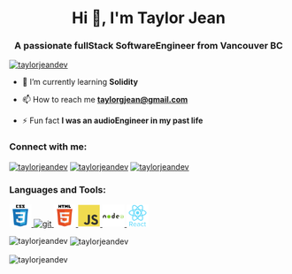 <h1 align="center">Hi 👋, I'm Taylor Jean</h1>
<h3 align="center">A passionate fullStack SoftwareEngineer from Vancouver BC</h3>

<p align="left"> <a href="https://twitter.com/taylorjeandev" target="blank"><img src="https://img.shields.io/twitter/follow/taylorjeandev?logo=twitter&style=for-the-badge" alt="taylorjeandev" /></a> </p>

- 🌱 I’m currently learning **Solidity**

- 📫 How to reach me **taylorgjean@gmail.com**

- ⚡ Fun fact **I was an audioEngineer in my past life**

<h3 align="left">Connect with me:</h3>
<p align="left">
<a href="https://twitter.com/taylorjeandev" target="blank"><img align="center" src="https://raw.githubusercontent.com/rahuldkjain/github-profile-readme-generator/master/src/images/icons/Social/twitter.svg" alt="taylorjeandev" height="30" width="40" /></a>
<a href="https://linkedin.com/in/taylorjeandev" target="blank"><img align="center" src="https://raw.githubusercontent.com/rahuldkjain/github-profile-readme-generator/master/src/images/icons/Social/linked-in-alt.svg" alt="taylorjeandev" height="30" width="40" /></a>
<a href="https://www.leetcode.com/taylorjeandev" target="blank"><img align="center" src="https://raw.githubusercontent.com/rahuldkjain/github-profile-readme-generator/master/src/images/icons/Social/leet-code.svg" alt="taylorjeandev" height="30" width="40" /></a>
</p>

<h3 align="left">Languages and Tools:</h3>
<p align="left"> <a href="https://www.w3schools.com/css/" target="_blank" rel="noreferrer"> <img src="https://raw.githubusercontent.com/devicons/devicon/master/icons/css3/css3-original-wordmark.svg" alt="css3" width="40" height="40"/> </a> <a href="https://git-scm.com/" target="_blank" rel="noreferrer"> <img src="https://www.vectorlogo.zone/logos/git-scm/git-scm-icon.svg" alt="git" width="40" height="40"/> </a> <a href="https://www.w3.org/html/" target="_blank" rel="noreferrer"> <img src="https://raw.githubusercontent.com/devicons/devicon/master/icons/html5/html5-original-wordmark.svg" alt="html5" width="40" height="40"/> </a> <a href="https://developer.mozilla.org/en-US/docs/Web/JavaScript" target="_blank" rel="noreferrer"> <img src="https://raw.githubusercontent.com/devicons/devicon/master/icons/javascript/javascript-original.svg" alt="javascript" width="40" height="40"/> </a> <a href="https://nodejs.org" target="_blank" rel="noreferrer"> <img src="https://raw.githubusercontent.com/devicons/devicon/master/icons/nodejs/nodejs-original-wordmark.svg" alt="nodejs" width="40" height="40"/> </a> <a href="https://reactjs.org/" target="_blank" rel="noreferrer"> <img src="https://raw.githubusercontent.com/devicons/devicon/master/icons/react/react-original-wordmark.svg" alt="react" width="40" height="40"/> </a> </p>

<p><img align="left" src="https://github-readme-stats.vercel.app/api/top-langs?username=taylorjeandev&show_icons=true&locale=en&layout=compact" alt="taylorjeandev" /></p>

<p>&nbsp;<img align="center" src="https://github-readme-stats.vercel.app/api?username=taylorjeandev&show_icons=true&locale=en" alt="taylorjeandev" /></p>

<p><img align="center" src="https://github-readme-streak-stats.herokuapp.com/?user=taylorjeandev&" alt="taylorjeandev" /></p>
